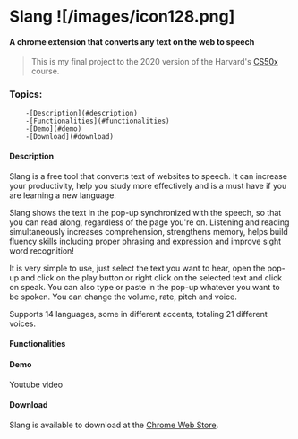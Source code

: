 # Slang ![/images/icon128.png]
#### A chrome extension that converts any text on the web to speech

> This is my final project to the 2020 version of the Harvard's [CS50x](https://cs50.harvard.edu/x/2020/) course.

### Topics:
		-[Description](#description)
		-[Functionalities](#functionalities)
		-[Demo](#demo)
		-[Download](#download)

#### Description

Slang is a free tool that converts text of websites to speech. It can increase your productivity, help you study more effectively and is a must have if you are learning a new language.

Slang shows the text in the pop-up synchronized with the speech, so that you can read along, regardless of the page you're on. Listening and reading simultaneously increases comprehension, strengthens memory, helps build fluency skills including proper phrasing and expression and improve sight word recognition!

It is very simple to use, just select the text you want to hear, open the pop-up and click on the play button or right click on the selected text and click on speak. You can also type or paste in the pop-up whatever you want to be spoken. You can change the volume, rate, pitch and voice.

Supports 14 languages, some in different accents, totaling 21 different voices.

#### Functionalities



#### Demo

Youtube video

#### Download

Slang is available to download at the [Chrome Web Store](https://chrome.google.com/webstore/detail/slang-text-to-speech/enkmbkhkbdiaafkmofbmdahclajelgfh).


